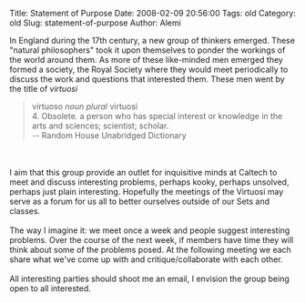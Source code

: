 Title: Statement of Purpose
Date: 2008-02-09 20:56:00
Tags: old
Category: old
Slug: statement-of-purpose
Author: Alemi

In England during the 17th century, a new group of thinkers emerged.  These "natural philosophers" took it upon themselves to ponder the workings of the world around them.  As more of these like-minded men emerged they formed a society, the Royal Society where they would meet periodically to discuss the work and questions that interested them.  These men went by the title of <span style="font-style:italic;">virtuosi</span> <br /><blockquote>virtuoso <span style="font-style:italic;">noun plural</span> virtuosi<br />4. Obsolete. a person who has special interest or knowledge in the arts and sciences; scientist; scholar.<br />-- Random House Unabridged Dictionary</blockquote><br /><br />I aim that this group provide an outlet for inquisitive minds at Caltech to meet and discuss interesting problems, perhaps kooky, perhaps unsolved, perhaps just plain interesting.  Hopefully the meetings of the Virtuosi may serve as a forum for us all to better ourselves outside of our Sets and classes.<br /><br />The way I imagine it:  we meet once a week and people suggest interesting problems.  Over the course of the next week, if members have time they will think about some of the problems posed.  At the following meeting we each share what we've come up with and critique/collaborate with each other.  <br /><br />All interesting parties should shoot me an email, I envision the group being open to all interested.
